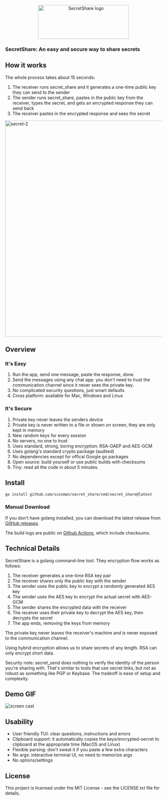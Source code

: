 <p align="center">
        <picture>
            <img width="292" height="109" alt="SecretShare logo" src="https://github.com/user-attachments/assets/f66fec47-2e54-4f3c-aced-049c40881f2e" />
        </picture>
</p>

### SecretShare: An easy and secure way to share secrets

## How it works

The whole process takes about 15 seconds:

1. The receiver runs secret_share and it generates a one-time public key they can send to the sender
2. The sender runs secret_share, pastes in the public key from the receiver, types the secret, and gets an encrypted response they can send back
3. The receiver pastes in the encrypted response and sees the secret

<img width="1669" height="694" alt="secret-2" src="https://github.com/user-attachments/assets/40ea425c-518b-41ca-b393-fc5b313a37e7" />

## Overview

### It's Easy

1. Run the app, send one message, paste the response, done. 
2. Send the messages using any chat app: you don't need to trust the communication channel since it never sees the private key.
3. No complicated security questions, just smart defaults
4. Cross platform: available for Mac, Windows and Linux

### It's Secure

1. Private key never leaves the senders device
2. Private key is never written to a file or shown on screen, they are only kept in memory
3. New random keys for every session
4. No servers, no one to trust 
5. Uses standard, strong, boring encryption: RSA-OAEP and AES-GCM 
6. Uses golang's standard crypto package (audited)
7. No dependencies except for offical Google go packages
8. Open source: build yourself or use public builds with checksums
9. Tiny: read all the code in about 5 minutes.

## Install

```bash
go install github.com/scosman/secret_share/cmd/secret_share@latest
```

### Manual Download

If you don't have golang installed, you can download the latest release from [GitHub releases](https://github.com/scosman/secret_share/releases). 

The build logs are public on [Github Actions](https://github.com/scosman/secret_share/actions/workflows/release.yml), which include checksums.

## Technical Details

SecretShare is a golang command-line tool. They encryption flow works as follows:

1. The receiver generates a one-time RSA key pair
2. The receiver shares only the public key with the sender
3. The sender uses the public key to encrypt a randomly generated AES key
4. The sender uses the AES key to encrypt the actual secret with AES-GCM
5. The sender shares the encrypted data with the receiver
6. The receiver uses their private key to decrypt the AES key, then decrypts the secret
7. The app ends, removing the keys from memory

The private key never leaves the receiver's machine and is never exposed to the communication channel.

Using hybrid encryption allows us to share secrets of any length. RSA can only encrypt short data.

Security note: secret_send does nothing to verify the identity of the person you're sharing with. That's similar to tools that use secret links, but not as robust as something like PGP or Keybase. The tradeoff is ease of setup and complexity.

## Demo GIF

![screen cast](https://github.com/user-attachments/assets/0d2f2524-38a8-4455-9e65-23c7247d67f0)

## Usability

 - User friendly TUI: clear questions, instructions and errors
 - Clipboard support: it automatically copies the keys/encrypted-secret to clipboard at the appropriate time (MacOS and Linux)
 - Flexible parsing: don't sweat it if you paste a few extra characters
 - No args: interactive terminal UI, no need to memorize args
 - No options/settings

## License

This project is licensed under the MIT License - see the LICENSE.txt file for details.
